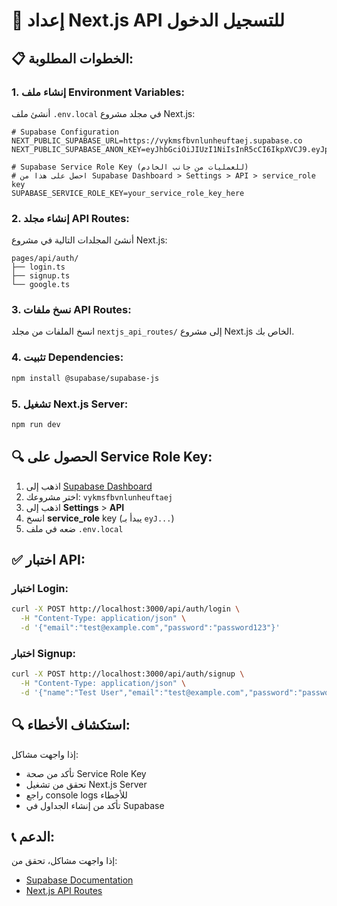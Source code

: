 # 🔧 إعداد Next.js API للتسجيل الدخول

## 📋 الخطوات المطلوبة:

### 1. إنشاء ملف Environment Variables:
أنشئ ملف `.env.local` في مجلد مشروع Next.js:

```env
# Supabase Configuration
NEXT_PUBLIC_SUPABASE_URL=https://vykmsfbvnlunheuftaej.supabase.co
NEXT_PUBLIC_SUPABASE_ANON_KEY=eyJhbGciOiJIUzI1NiIsInR5cCI6IkpXVCJ9.eyJpc3MiOiJzdXBhYmFzZSIsInJlZiI6InZ5a21zZmJ2bmx1bmhldWZ0YWVqIiwicm9sZSI6ImFub24iLCJpYXQiOjE3NDk2NjMwMDYsImV4cCI6MjA2NTIzOTAwNn0.ZoLNP5sg_9ulfC7_lYu3hSgZQOYHT6Q663DUb0C310Q

# Supabase Service Role Key (للعمليات من جانب الخادم)
# احصل على هذا من Supabase Dashboard > Settings > API > service_role key
SUPABASE_SERVICE_ROLE_KEY=your_service_role_key_here
```

### 2. إنشاء مجلد API Routes:
أنشئ المجلدات التالية في مشروع Next.js:

```
pages/api/auth/
├── login.ts
├── signup.ts
└── google.ts
```

### 3. نسخ ملفات API Routes:
انسخ الملفات من مجلد `nextjs_api_routes/` إلى مشروع Next.js الخاص بك.

### 4. تثبيت Dependencies:
```bash
npm install @supabase/supabase-js
```

### 5. تشغيل Next.js Server:
```bash
npm run dev
```

## 🔍 الحصول على Service Role Key:

1. اذهب إلى [Supabase Dashboard](https://supabase.com/dashboard)
2. اختر مشروعك: `vykmsfbvnlunheuftaej`
3. اذهب إلى **Settings** > **API**
4. انسخ **service_role** key (يبدأ بـ `eyJ...`)
5. ضعه في ملف `.env.local`

## ✅ اختبار API:

### اختبار Login:
```bash
curl -X POST http://localhost:3000/api/auth/login \
  -H "Content-Type: application/json" \
  -d '{"email":"test@example.com","password":"password123"}'
```

### اختبار Signup:
```bash
curl -X POST http://localhost:3000/api/auth/signup \
  -H "Content-Type: application/json" \
  -d '{"name":"Test User","email":"test@example.com","password":"password123"}'
```

## 🔍 استكشاف الأخطاء:

إذا واجهت مشاكل:
- تأكد من صحة Service Role Key
- تحقق من تشغيل Next.js Server
- راجع console logs للأخطاء
- تأكد من إنشاء الجداول في Supabase

## 📞 الدعم:

إذا واجهت مشاكل، تحقق من:
- [Supabase Documentation](https://supabase.com/docs)
- [Next.js API Routes](https://nextjs.org/docs/api-routes/introduction)
